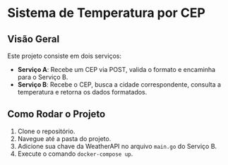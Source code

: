 # Sistema de Temperatura por CEP

## Visão Geral
Este projeto consiste em dois serviços:
- **Serviço A**: Recebe um CEP via POST, valida o formato e encaminha para o Serviço B.
- **Serviço B**: Recebe o CEP, busca a cidade correspondente, consulta a temperatura e retorna os dados formatados.


## Como Rodar o Projeto

1. Clone o repositório.
2. Navegue até a pasta do projeto.
3. Adicione sua chave da WeatherAPI no arquivo `main.go` do Serviço B.
4. Execute o comando `docker-compose up`.

